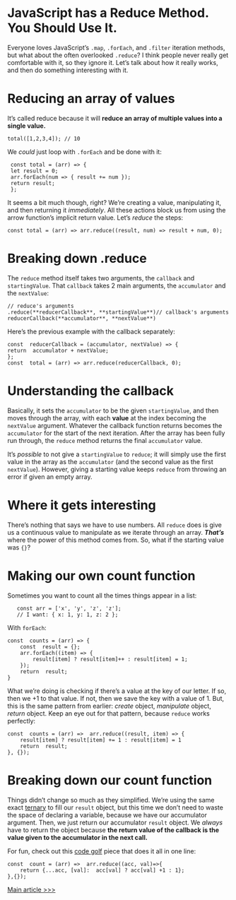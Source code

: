 
# JavaScript has a Reduce Method. You Should Use It.
Everyone loves JavaScript’s `.map`, `.forEach`, and `.filter` iteration methods, but what about the often overlooked `.reduce`? I think people never really get comfortable with it, so they ignore it. Let’s talk about how it really works, and then do something interesting with it.

# Reducing an array of values
It’s called reduce because it will  **reduce an array of multiple values into a single value.**

    total([1,2,3,4]); // 10
We _could_ just loop with `.forEach` and be done with it:

     const total = (arr) => { 
     let result = 0; 
     arr.forEach(num => { result += num }); 
     return result;
     };

It seems a bit much though, right? We’re creating a value, manipulating it, and then returning it _immediately_. All these actions block us from using the arrow function’s implicit return value. Let’s _reduce_ the steps:

    const total = (arr) => arr.reduce((result, num) => result + num, 0);

# Breaking down .reduce

The `reduce` method itself takes two arguments, the `callback` and `startingValue`. That `callback` takes 2 main arguments, the `accumulator` and the `nextValue`:

    // reduce's arguments  
    .reduce(**reducerCallback**, **startingValue**)// callback's arguments  
    reducerCallback(**accumulator**, **nextValue**)

Here’s the previous example with the callback separately:

    const  reducerCallback = (accumulator, nextValue) => {  
    return  accumulator + nextValue;  
    };  
    const  total = (arr) => arr.reduce(reducerCallback, 0);

# Understanding the callback

Basically, it sets the  `accumulator`  to be the given  `startingValue`, and then moves through the array, with each  **value**  at the index becoming the  `nextValue`  argument. Whatever the callback function returns becomes the  `accumulator`  for the start of the next iteration. After the array has been fully run through, the  `reduce`  method returns the final  `accumulator`  value.

It’s  _possible_  to not give a  `startingValue`  to  `reduce`; it will simply use the first value in the array as the  `accumulator`  (and the second value as the first  `nextValue`). However, giving a starting value keeps  `reduce`  from throwing an error if given an empty array.

# Where it gets interesting

There’s nothing that says we have to use numbers. All  `reduce`  does is give us a continuous value to manipulate as we iterate through an array.  **_That’s_** where the power of this method comes from. So, what if the starting value was  `{}`?

# Making our own count function

Sometimes you want to count all the times things appear in a list:

       const arr = ['x', 'y', 'z', 'z']; 
       // I want: { x: 1, y: 1, z: 2 };

With `forEach`:

      

    const  counts = (arr) => {
	    const  result = {};
	    arr.forEach((item) => {
		    result[item] ? result[item]++ : result[item] = 1;
	    });
	    return  result;
    }

What we’re doing is checking if there’s a value at the key of our letter. If so, then we +1 to that value. If not, then we save the key with a value of 1. But, this is the same pattern from earlier: _create_ object, _manipulate_ object, _return_ object. Keep an eye out for that pattern, because `reduce` works perfectly:

    const  counts = (arr) =>  arr.reduce((result, item) => {
	    result[item] ? result[item] += 1 : result[item] = 1
	    return  result;
    }, {});

# Breaking down our count function

Things didn’t change so much as they simplified. We’re using the same exact  [ternary](https://itnext.io/whats-a-javascript-ternary-5edf4415a09d)  to fill our  `result`  object, but this time we don’t need to waste the space of declaring a variable, because we have our accumulator argument. Then, we just return our accumulator  `result`  object. We  _always_ have to return the object because  **the return value of the callback is the value given to the accumulator in the next call.**

For fun, check out this  [code golf](https://en.wikipedia.org/wiki/Code_golf)  piece that does it all in one line:

    const  count = (arr) =>  arr.reduce((acc, val)=>{
    	return {...acc, [val]:  acc[val] ? acc[val] +1 : 1};
    },{});

[Main article >>>](https://levelup.gitconnected.com/javascript-has-a-reduce-method-you-should-use-it-ff4dd29d6c9d)